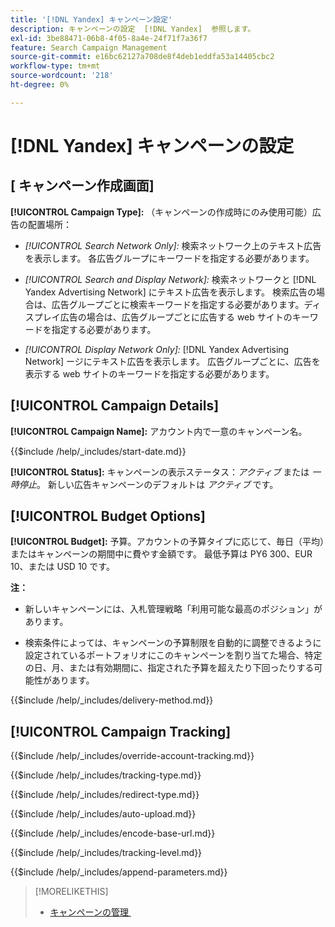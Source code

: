 ```yaml
---
title: '[!DNL Yandex] キャンペーン設定'
description: キャンペーンの設定  [!DNL Yandex]  参照します。
exl-id: 3be88471-06b8-4f05-8a4e-24f71f7a36f7
feature: Search Campaign Management
source-git-commit: e16bc62127a708de8f4deb1eddfa53a14405cbc2
workflow-type: tm+mt
source-wordcount: '218'
ht-degree: 0%

---
```


# [!DNL Yandex] キャンペーンの設定

## \[ キャンペーン作成画面\]

**[!UICONTROL Campaign Type]:** （キャンペーンの作成時にのみ使用可能）広告の配置場所：

* *[!UICONTROL Search Network Only]:* 検索ネットワーク上のテキスト広告を表示します。 各広告グループにキーワードを指定する必要があります。

* *[!UICONTROL Search and Display Network]:* 検索ネットワークと [!DNL Yandex Advertising Network] にテキスト広告を表示します。 検索広告の場合は、広告グループごとに検索キーワードを指定する必要があります。ディスプレイ広告の場合は、広告グループごとに広告する web サイトのキーワードを指定する必要があります。

* *[!UICONTROL Display Network Only]:* [!DNL Yandex Advertising Network] ージにテキスト広告を表示します。 広告グループごとに、広告を表示する web サイトのキーワードを指定する必要があります。

## [!UICONTROL Campaign Details]

**[!UICONTROL Campaign Name]:** アカウント内で一意のキャンペーン名。

<!-- **[!UICONTROL Start date]:** -->

{{$include /help/_includes/start-date.md}}

**[!UICONTROL Status]:** キャンペーンの表示ステータス：*アクティブ* または *一時停止*。 新しい広告キャンペーンのデフォルトは *アクティブ* です。

## [!UICONTROL Budget Options]

**[!UICONTROL Budget]:** 予算。アカウントの予算タイプに応じて、毎日（平均）またはキャンペーンの期間中に費やす金額です。 最低予算は PY6 300、EUR 10、または USD 10 です。

**注：**

* 新しいキャンペーンには、入札管理戦略「利用可能な最高のポジション」があります。

* 検索条件によっては、キャンペーンの予算制限を自動的に調整できるように設定されているポートフォリオにこのキャンペーンを割り当てた場合、特定の日、月、または有効期間に、指定された予算を超えたり下回ったりする可能性があります。

<!-- **[!UICONTROL Delivery Method]:** -->

{{$include /help/_includes/delivery-method.md}}

## [!UICONTROL Campaign Tracking]

<!-- **[!UICONTROL Override Account Tracking]:** -->

{{$include /help/_includes/override-account-tracking.md}}

<!-- **[!UICONTROL Tracking Type]:** -->

{{$include /help/_includes/tracking-type.md}}

<!-- **[!UICONTROL Redirect Type]:** -->

{{$include /help/_includes/redirect-type.md}}

<!-- **[!UICONTROL Auto Upload]:** -->

{{$include /help/_includes/auto-upload.md}}

<!-- **[!UICONTROL Encode Base URL]:** -->

{{$include /help/_includes/encode-base-url.md}}

<!-- **[!UICONTROL Tracking Level]:** -->

{{$include /help/_includes/tracking-level.md}}

<!-- **[!UICONTROL Append Parameters]:** -->

{{$include /help/_includes/append-parameters.md}}

>[!MORELIKETHIS]
>
>* [&#x200B; キャンペーンの管理 &#x200B;](/help/search-social-commerce/campaign-management/campaigns/campaign-manage.md)
